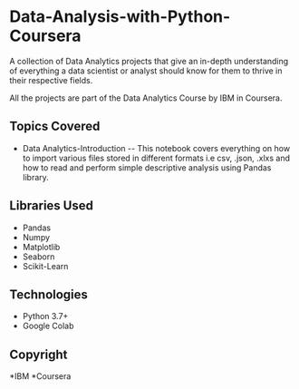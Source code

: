# Data-Analysis-with-Python-Coursera
A collection of Data Analytics projects that give an in-depth understanding of everything a data scientist or analyst should know for them to thrive in their respective fields.

All the projects are part of the Data Analytics Course by IBM in Coursera.

## Topics Covered
* Data Analytics-Introduction -- This notebook covers everything on how to import various files stored in different formats i.e csv, .json, .xlxs and how to read and perform simple descriptive analysis using Pandas library.

## Libraries Used
* Pandas
* Numpy
* Matplotlib
* Seaborn
* Scikit-Learn

## Technologies
* Python 3.7+
* Google Colab

## Copyright
*IBM
*Coursera
